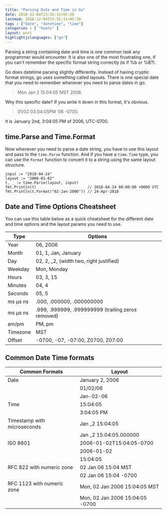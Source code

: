 ```yaml
---
title: "Parsing Date and Time in Go"
date: 2018-12-04T23:55:31+05:30
lastmod: 2018-12-04T23:55:31+05:30
tags : ["date", "datetime", "time"]
categories : [ "howto" ]
layout: post
highlightjslanguages: ["go"]
---
```


Parsing a string containing date and time is one common task any programmer would encounter. It is also one of the most frustrating one, if you can't remember the specific format string correctly (is if %b or %B?).

Go does datetime parsing slightly differently. Instead of having cryptic format strings, go uses something called layouts. There is one special date that you need to remember whenever you need to parse dates in go. 

> Mon Jan 2 15:04:05 MST 2006

Why this specific date? If you write it down in this format, it's obvious. 

> 01/02 03:04:05PM ‘06 -0700.

It is January 2nd, 3:04:05 PM of 2006, UTC-0700.

## time.Parse and Time.Format

Now whenever you need to parse a date string, you have to use this layout and pass to the `time.Parse` function.
And if you have a `time.Time` type, you can use the `Format` function to convert it to a string using the same layout structure.


    input := "2018-04-24"
    layout := "2006-01-02"
    t, _ := time.Parse(layout, input)
    fmt.Println(t)                       // 2018-04-24 00:00:00 +0000 UTC
    fmt.Println(t.Format("02-Jan-2006")) // 24-Apr-2018


## Date and Time Options Cheatsheet

You can use this table below as a quick cheatsheet for the different date and time options and the layout params you need to use.


Type	    | Options
------------|---------
Year	    | 06,   2006
Month	    | 01,   1,   Jan,   January
Day	        | 02,   2,   _2,   (width two, right justified)
Weekday	    | Mon,   Monday
Hours	    | 03,   3,   15
Minutes	    | 04,   4
Seconds	    | 05,   5
ms μs ns	| .000,   .000000,   .000000000
ms μs ns	| .999,   .999999,   .999999999   (trailing zeros removed)
am/pm	    | PM,   pm
Timezone	| MST
Offset	    | -0700,   -07,   -07:00,   Z0700,   Z07:00


## Common Date Time formats

Common Formats                  | Layout
--------------------------------|--------------------------
Date                            | January 2, 2006
                                | 01/02/06
                                | Jan-02-06
Time                            | 15:04:05
                                | 3:04:05 PM	 
Timestamp with microseconds     | Jan _2 15:04:05
                                | Jan _2 15:04:05.000000
ISO 8601                        | 2006-01-02T15:04:05-0700
                                | 2006-01-02
                                | 15:04:05
RFC 822 with numeric zone       | 02 Jan 06 15:04 MST
                                | 02 Jan 06 15:04 -0700
RFC 1123 with numeric zone      | Mon, 02 Jan 2006 15:04:05 MST
                                | Mon, 02 Jan 2006 15:04:05 -0700

